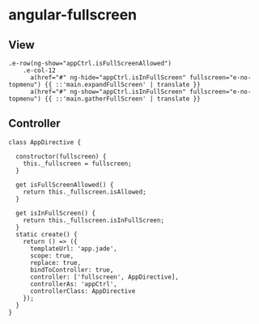 # angular-fullscreen

View
---------

    .e-row(ng-show="appCtrl.isFullScreenAllowed")
        .e-col-12
          a(href="#" ng-hide="appCtrl.isInFullScreen" fullscreen="e-no-topmenu") {{ ::'main.expandFullScreen' | translate }}
          a(href="#" ng-show="appCtrl.isInFullScreen" fullscreen="e-no-topmenu") {{ ::'main.gatherFullScreen' | translate }}
      
Controller
---------

    class AppDirective {
    
      constructor(fullscreen) {
        this._fullscreen = fullscreen;
      }
    
      get isFullScreenAllowed() {
        return this._fullscreen.isAllowed;
      }
    
      get isInFullScreen() {
        return this._fullscreen.isInFullScreen;
      }
      static create() {
        return () => ({
          templateUrl: 'app.jade',
          scope: true,
          replace: true,
          bindToController: true,
          controller: ['fullscreen', AppDirective],
          controllerAs: 'appCtrl',
          controllerClass: AppDirective
        });
      }
    }
  
